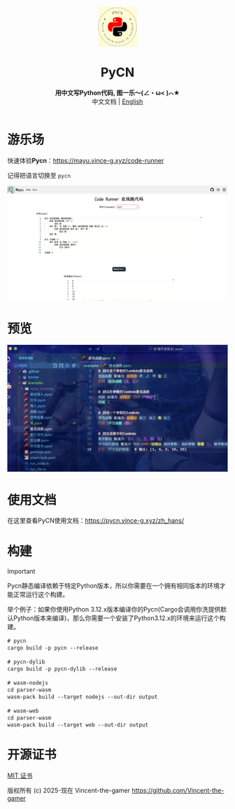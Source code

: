 <div align="center">
    <img src=".github/pycn-logo.png" style="height: 90px;"/>
    <h1>PyCN</h1>
    <b>用中文写Python代码, 图一乐～(∠・ω< )⌒★</b>
    <br/>
    <div>中文文档 | <a href="./README_en.md" target="_blank">English</a></div>
</div>

<br/>

# 游乐场

快速体验**Pycn**：https://mayu.vince-g.xyz/code-runner

记得把语言切换至 `pycn`

![playground](.github/playground.png)

# 预览

![preview](.github/preview.png)

# 使用文档

在这里查看PyCN使用文档：https://pycn.vince-g.xyz/zh_hans/

# 构建

> [!IMPORTANT]
> Pycn静态编译依赖于特定Python版本，所以你需要在一个拥有相同版本的环境才能正常运行这个构建。
>
> 举个例子：如果你使用Python 3.12.x版本编译你的Pycn(Cargo会调用你洗提供默认Python版本来编译)，那么你需要一个安装了Python3.12.x的环境来运行这个构建。

```shell
# pycn
cargo build -p pycn --release

# pycn-dylib
cargo build -p pycn-dylib --release

# wasm-nodejs
cd parser-wasm
wasm-pack build --target nodejs --out-dir output

# wasm-web
cd parser-wasm
wasm-pack build --target web --out-dir output
```

# 开源证书

[MIT 证书](./LICENSE.md)

版权所有 (c) 2025-现在 Vincent-the-gamer <https://github.com/Vincent-the-gamer>